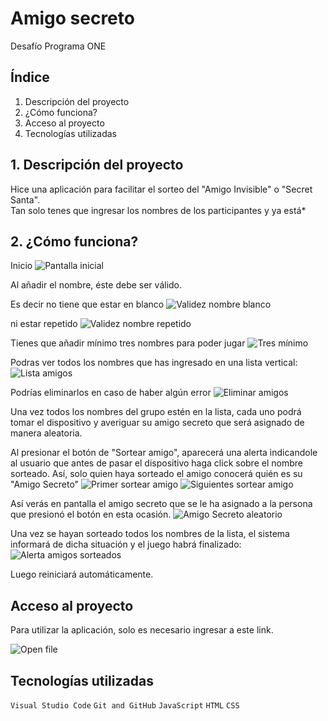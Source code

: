 # Amigo secreto
Desafío Programa ONE

## Índice

1. Descripción del proyecto
2. ¿Cómo funciona?
3. Acceso al proyecto
4. Tecnologías utilizadas

## 1. Descripción del proyecto

Hice una aplicación para facilitar el sorteo del "Amigo Invisible" o "Secret Santa".<br>
Tan solo tenes que ingresar los nombres de los participantes y ya está*<br>


## 2. ¿Cómo funciona?

Inicio
![Pantalla inicial](https://github.com/anaelisab/challengeamigosecreto.github.io/blob/main/assets/inicio.png?raw=true)

Al añadir el nombre, éste debe ser válido.

Es decir no tiene que estar en blanco
![Validez nombre blanco](https://github.com/anaelisab/challengeamigosecreto.github.io/blob/main/assets/alertaBlanco.png?raw=true)

ni estar repetido
![Validez nombre repetido](https://github.com/anaelisab/challengeamigosecreto.github.io/blob/main/assets/alertaRepetido.png?raw=true)

Tienes que añadir mínimo tres nombres para poder jugar
![Tres mínimo](https://github.com/anaelisab/challengeamigosecreto.github.io/blob/main/assets/alertaMinimoTres.png?raw=true)

Podras ver todos los nombres que has ingresado en una lista vertical:
![Lista amigos](https://github.com/anaelisab/challengeamigosecreto.github.io/blob/main/assets/listaNombre.png?raw=true)

Podrías eliminarlos en caso de haber algún error
![Eliminar amigos](https://github.com/anaelisab/challengeamigosecreto.github.io/blob/main/assets/eliminarNombr.png?raw=true)

Una vez todos los nombres del grupo estén en la lista, cada uno podrá tomar el dispositivo y averiguar su amigo secreto que será asignado de manera aleatoria.

Al presionar el botón de "Sortear amigo", aparecerá una alerta indicandole al usuario que antes de pasar el dispositivo haga click sobre el nombre sorteado. Así, solo quien haya sorteado el amigo conocerá quién es su "Amigo Secreto"
![Primer sortear amigo](https://github.com/anaelisab/challengeamigosecreto.github.io/blob/main/assets/alertaOcultarNombre.png?raw=true)
![Siguientes sortear amigo](https://github.com/anaelisab/challengeamigosecreto.github.io/blob/main/assets/alertaOcultarNombre2.png?raw=true)

Así verás en pantalla el amigo secreto que se le ha asignado a la persona que presionó el botón en esta ocasión.
![Amigo Secreto aleatorio](https://github.com/anaelisab/challengeamigosecreto.github.io/blob/main/assets/nombreSorteado.png?raw=true)

Una vez se hayan sorteado todos los nombres de la lista, el sistema informará de dicha situación y el juego habrá finalizado:
![Alerta amigos sorteados](https://github.com/anaelisab/challengeamigosecreto.github.io/blob/main/assets/sorteoFinalizado.png?raw=true)

Luego reiniciará automáticamente.

## Acceso al proyecto

Para utilizar la aplicación, solo es necesario ingresar a este link.

![Open file](https://anaelisab.github.io/challengeamigosecreto.github.io/)



## Tecnologías utilizadas

`Visual Studio Code`
`Git and GitHub`
`JavaScript`
`HTML`
`CSS`

